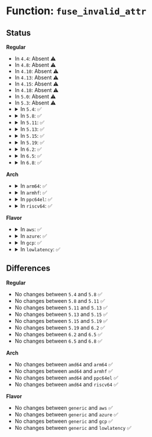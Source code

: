 # Function: <code>fuse_invalid_attr</code>

## Status
<b>Regular</b>
<ul>
<li>
In <code>4.4</code>: Absent ⚠️
</li>
<li>
In <code>4.8</code>: Absent ⚠️
</li>
<li>
In <code>4.10</code>: Absent ⚠️
</li>
<li>
In <code>4.13</code>: Absent ⚠️
</li>
<li>
In <code>4.15</code>: Absent ⚠️
</li>
<li>
In <code>4.18</code>: Absent ⚠️
</li>
<li>
In <code>5.0</code>: Absent ⚠️
</li>
<li>
In <code>5.3</code>: Absent ⚠️
</li>
<li>
<details>
<summary>In <code>5.4</code>: ✅</summary>

```c
bool fuse_invalid_attr(struct fuse_attr *attr);
```

**Collision:** Unique Global

**Inline:** No

**Transformation:** False

**Instances:**

```
In fs/fuse/dir.c (ffffffff81423cd0)
Location: fs/fuse/dir.c:323
Inline: False
Direct callers:
  - fs/fuse/dir.c:fuse_do_setattr
  - fs/fuse/dir.c:fuse_do_getattr
  - fs/fuse/dir.c:fuse_create_open
  - fs/fuse/dir.c:fuse_lookup_name
  - fs/fuse/dir.c:fuse_dentry_revalidate
```
**Symbols:**

```
ffffffff81423cd0-ffffffff81423d32: fuse_invalid_attr (STB_GLOBAL)
```
</details>
</li>
<li>
<details>
<summary>In <code>5.8</code>: ✅</summary>

```c
bool fuse_invalid_attr(struct fuse_attr *attr);
```

**Collision:** Unique Global

**Inline:** No

**Transformation:** False

**Instances:**

```
In fs/fuse/dir.c (ffffffff814731c0)
Location: fs/fuse/dir.c:323
Inline: False
Direct callers:
  - fs/fuse/dir.c:fuse_do_setattr
  - fs/fuse/dir.c:fuse_do_getattr
  - fs/fuse/dir.c:fuse_create_open
  - fs/fuse/dir.c:fuse_lookup_name
  - fs/fuse/dir.c:fuse_dentry_revalidate
```
**Symbols:**

```
ffffffff814731c0-ffffffff81473222: fuse_invalid_attr (STB_GLOBAL)
```
</details>
</li>
<li>
<details>
<summary>In <code>5.11</code>: ✅</summary>

```c
bool fuse_invalid_attr(struct fuse_attr *attr);
```

**Collision:** Unique Global

**Inline:** No

**Transformation:** False

**Instances:**

```
In fs/fuse/dir.c (ffffffff8148db90)
Location: fs/fuse/dir.c:399
Inline: False
Direct callers:
  - fs/fuse/dir.c:fuse_do_setattr
  - fs/fuse/dir.c:fuse_do_getattr
  - fs/fuse/dir.c:fuse_create_open
  - fs/fuse/dir.c:fuse_lookup_name
  - fs/fuse/dir.c:fuse_dentry_revalidate
```
**Symbols:**

```
ffffffff8148db90-ffffffff8148dbf2: fuse_invalid_attr (STB_GLOBAL)
```
</details>
</li>
<li>
<details>
<summary>In <code>5.13</code>: ✅</summary>

```c
bool fuse_invalid_attr(struct fuse_attr *attr);
```

**Collision:** Unique Global

**Inline:** No

**Transformation:** False

**Instances:**

```
In fs/fuse/dir.c (ffffffff81493480)
Location: fs/fuse/dir.c:414
Inline: False
Direct callers:
  - fs/fuse/dir.c:fuse_do_setattr
  - fs/fuse/dir.c:fuse_do_getattr
  - fs/fuse/dir.c:fuse_create_open
  - fs/fuse/dir.c:fuse_lookup_name
  - fs/fuse/dir.c:fuse_dentry_revalidate
```
**Symbols:**

```
ffffffff81493480-ffffffff814934e2: fuse_invalid_attr (STB_GLOBAL)
```
</details>
</li>
<li>
<details>
<summary>In <code>5.15</code>: ✅</summary>

```c
bool fuse_invalid_attr(struct fuse_attr *attr);
```

**Collision:** Unique Global

**Inline:** No

**Transformation:** False

**Instances:**

```
In fs/fuse/dir.c (ffffffff814ea8e0)
Location: fs/fuse/dir.c:354
Inline: False
Direct callers:
  - fs/fuse/dir.c:fuse_do_setattr
  - fs/fuse/dir.c:fuse_do_getattr
  - fs/fuse/dir.c:fuse_create_open
  - fs/fuse/dir.c:fuse_lookup_name
  - fs/fuse/dir.c:fuse_dentry_revalidate
```
**Symbols:**

```
ffffffff814ea8e0-ffffffff814ea942: fuse_invalid_attr (STB_GLOBAL)
```
</details>
</li>
<li>
<details>
<summary>In <code>5.19</code>: ✅</summary>

```c
bool fuse_invalid_attr(struct fuse_attr *attr);
```

**Collision:** Unique Global

**Inline:** No

**Transformation:** False

**Instances:**

```
In fs/fuse/dir.c (ffffffff815793f0)
Location: fs/fuse/dir.c:357
Inline: False
Direct callers:
  - fs/fuse/dir.c:fuse_do_setattr
  - fs/fuse/dir.c:fuse_do_getattr
  - fs/fuse/dir.c:fuse_create_open
  - fs/fuse/dir.c:fuse_lookup_name
  - fs/fuse/dir.c:fuse_dentry_revalidate
```
**Symbols:**

```
ffffffff815793f0-ffffffff81579466: fuse_invalid_attr (STB_GLOBAL)
```
</details>
</li>
<li>
<details>
<summary>In <code>6.2</code>: ✅</summary>

```c
bool fuse_invalid_attr(struct fuse_attr *attr);
```

**Collision:** Unique Global

**Inline:** No

**Transformation:** False

**Instances:**

```
In fs/fuse/dir.c (ffffffff8161ea70)
Location: fs/fuse/dir.c:363
Inline: False
Direct callers:
  - fs/fuse/dir.c:fuse_do_setattr
  - fs/fuse/dir.c:fuse_do_getattr
  - fs/fuse/dir.c:fuse_create_open
  - fs/fuse/dir.c:fuse_lookup_name
  - fs/fuse/dir.c:fuse_dentry_revalidate
```
**Symbols:**

```
ffffffff8161ea70-ffffffff8161eae6: fuse_invalid_attr (STB_GLOBAL)
```
</details>
</li>
<li>
<details>
<summary>In <code>6.5</code>: ✅</summary>

```c
bool fuse_invalid_attr(struct fuse_attr *attr);
```

**Collision:** Unique Global

**Inline:** No

**Transformation:** False

**Instances:**

```
In fs/fuse/dir.c (ffffffff81656eb0)
Location: fs/fuse/dir.c:363
Inline: False
Direct callers:
  - fs/fuse/dir.c:fuse_do_setattr
  - fs/fuse/dir.c:fuse_do_getattr
  - fs/fuse/dir.c:fuse_create_open
  - fs/fuse/dir.c:fuse_lookup_name
  - fs/fuse/dir.c:fuse_dentry_revalidate
```
**Symbols:**

```
ffffffff81656eb0-ffffffff81656f26: fuse_invalid_attr (STB_GLOBAL)
```
</details>
</li>
<li>
<details>
<summary>In <code>6.8</code>: ✅</summary>

```c
bool fuse_invalid_attr(struct fuse_attr *attr);
```

**Collision:** Unique Global

**Inline:** No

**Transformation:** False

**Instances:**

```
In fs/fuse/dir.c (ffffffff81690b00)
Location: fs/fuse/dir.c:358
Inline: False
Direct callers:
  - fs/fuse/dir.c:fuse_do_setattr
  - fs/fuse/dir.c:fuse_do_getattr
  - fs/fuse/dir.c:fuse_create_open
  - fs/fuse/dir.c:fuse_lookup_name
  - fs/fuse/dir.c:fuse_dentry_revalidate
```
**Symbols:**

```
ffffffff81690b00-ffffffff81690b76: fuse_invalid_attr (STB_GLOBAL)
```
</details>
</li>
</ul>
<b>Arch</b>
<ul>
<li>
<details>
<summary>In <code>arm64</code>: ✅</summary>

```c
bool fuse_invalid_attr(struct fuse_attr *attr);
```

**Collision:** Unique Global

**Inline:** No

**Transformation:** False

**Instances:**

```
In fs/fuse/dir.c (ffff800010507448)
Location: fs/fuse/dir.c:323
Inline: False
Direct callers:
  - fs/fuse/dir.c:fuse_do_setattr
  - fs/fuse/dir.c:fuse_do_getattr
  - fs/fuse/dir.c:fuse_create_open
  - fs/fuse/dir.c:fuse_lookup_name
  - fs/fuse/dir.c:fuse_dentry_revalidate
  - fs/fuse/readdir.c:parse_dirplusfile
```
**Symbols:**

```
ffff800010507448-ffff8000105074c0: fuse_invalid_attr (STB_GLOBAL)
```
</details>
</li>
<li>
<details>
<summary>In <code>armhf</code>: ✅</summary>

```c
bool fuse_invalid_attr(struct fuse_attr *attr);
```

**Collision:** Unique Global

**Inline:** No

**Transformation:** False

**Instances:**

```
In fs/fuse/dir.c (c06c3374)
Location: fs/fuse/dir.c:323
Inline: False
Direct callers:
  - fs/fuse/dir.c:fuse_do_setattr
  - fs/fuse/dir.c:fuse_do_getattr
  - fs/fuse/dir.c:fuse_create_open
  - fs/fuse/dir.c:fuse_lookup_name
  - fs/fuse/dir.c:fuse_dentry_revalidate
  - fs/fuse/readdir.c:parse_dirplusfile
```
**Symbols:**

```
c06c3374-c06c33d0: fuse_invalid_attr (STB_GLOBAL)
```
</details>
</li>
<li>
<details>
<summary>In <code>ppc64el</code>: ✅</summary>

```c
bool fuse_invalid_attr(struct fuse_attr *attr);
```

**Collision:** Unique Global

**Inline:** No

**Transformation:** False

**Instances:**

```
In fs/fuse/dir.c (c00000000064c990)
Location: fs/fuse/dir.c:323
Inline: False
Direct callers:
  - fs/fuse/dir.c:fuse_do_setattr
  - fs/fuse/dir.c:fuse_do_getattr
  - fs/fuse/dir.c:fuse_create_open
  - fs/fuse/dir.c:fuse_lookup_name
  - fs/fuse/dir.c:fuse_dentry_revalidate
  - fs/fuse/readdir.c:parse_dirplusfile
```
**Symbols:**

```
c00000000064c990-c00000000064c9e8: fuse_invalid_attr (STB_GLOBAL)
```
</details>
</li>
<li>
<details>
<summary>In <code>riscv64</code>: ✅</summary>

```c
bool fuse_invalid_attr(struct fuse_attr *attr);
```

**Collision:** Unique Global

**Inline:** No

**Transformation:** False

**Instances:**

```
In fs/fuse/dir.c (ffffffe00037338c)
Location: fs/fuse/dir.c:323
Inline: False
Direct callers:
  - fs/fuse/dir.c:fuse_do_setattr
  - fs/fuse/dir.c:fuse_do_getattr
  - fs/fuse/dir.c:fuse_create_open
  - fs/fuse/dir.c:fuse_lookup_name
  - fs/fuse/dir.c:fuse_dentry_revalidate
  - fs/fuse/readdir.c:fuse_readdir_uncached
```
**Symbols:**

```
ffffffe00037338c-ffffffe0003733dc: fuse_invalid_attr (STB_GLOBAL)
```
</details>
</li>
</ul>
<b>Flavor</b>
<ul>
<li>
<details>
<summary>In <code>aws</code>: ✅</summary>

```c
bool fuse_invalid_attr(struct fuse_attr *attr);
```

**Collision:** Unique Global

**Inline:** No

**Transformation:** False

**Instances:**

```
In fs/fuse/dir.c (ffffffff8141c2b0)
Location: fs/fuse/dir.c:323
Inline: False
Direct callers:
  - fs/fuse/dir.c:fuse_do_setattr
  - fs/fuse/dir.c:fuse_do_getattr
  - fs/fuse/dir.c:fuse_create_open
  - fs/fuse/dir.c:fuse_lookup_name
  - fs/fuse/dir.c:fuse_dentry_revalidate
```
**Symbols:**

```
ffffffff8141c2b0-ffffffff8141c312: fuse_invalid_attr (STB_GLOBAL)
```
</details>
</li>
<li>
<details>
<summary>In <code>azure</code>: ✅</summary>

```c
bool fuse_invalid_attr(struct fuse_attr *attr);
```

**Collision:** Unique Global

**Inline:** No

**Transformation:** False

**Instances:**

```
In fs/fuse/dir.c (ffffffff8140cd30)
Location: fs/fuse/dir.c:323
Inline: False
Direct callers:
  - fs/fuse/dir.c:fuse_do_setattr
  - fs/fuse/dir.c:fuse_do_getattr
  - fs/fuse/dir.c:fuse_create_open
  - fs/fuse/dir.c:fuse_lookup_name
  - fs/fuse/dir.c:fuse_dentry_revalidate
```
**Symbols:**

```
ffffffff8140cd30-ffffffff8140cd92: fuse_invalid_attr (STB_GLOBAL)
```
</details>
</li>
<li>
<details>
<summary>In <code>gcp</code>: ✅</summary>

```c
bool fuse_invalid_attr(struct fuse_attr *attr);
```

**Collision:** Unique Global

**Inline:** No

**Transformation:** False

**Instances:**

```
In fs/fuse/dir.c (ffffffff81418450)
Location: fs/fuse/dir.c:323
Inline: False
Direct callers:
  - fs/fuse/dir.c:fuse_do_setattr
  - fs/fuse/dir.c:fuse_do_getattr
  - fs/fuse/dir.c:fuse_create_open
  - fs/fuse/dir.c:fuse_lookup_name
  - fs/fuse/dir.c:fuse_dentry_revalidate
```
**Symbols:**

```
ffffffff81418450-ffffffff814184b2: fuse_invalid_attr (STB_GLOBAL)
```
</details>
</li>
<li>
<details>
<summary>In <code>lowlatency</code>: ✅</summary>

```c
bool fuse_invalid_attr(struct fuse_attr *attr);
```

**Collision:** Unique Global

**Inline:** No

**Transformation:** False

**Instances:**

```
In fs/fuse/dir.c (ffffffff8142f1d0)
Location: fs/fuse/dir.c:323
Inline: False
Direct callers:
  - fs/fuse/dir.c:fuse_do_setattr
  - fs/fuse/dir.c:fuse_do_getattr
  - fs/fuse/dir.c:fuse_create_open
  - fs/fuse/dir.c:fuse_lookup_name
  - fs/fuse/dir.c:fuse_dentry_revalidate
```
**Symbols:**

```
ffffffff8142f1d0-ffffffff8142f232: fuse_invalid_attr (STB_GLOBAL)
```
</details>
</li>
</ul>

## Differences
<b>Regular</b>
<ul>
<li>
No changes between <code>5.4</code> and <code>5.8</code> ✅
</li>
<li>
No changes between <code>5.8</code> and <code>5.11</code> ✅
</li>
<li>
No changes between <code>5.11</code> and <code>5.13</code> ✅
</li>
<li>
No changes between <code>5.13</code> and <code>5.15</code> ✅
</li>
<li>
No changes between <code>5.15</code> and <code>5.19</code> ✅
</li>
<li>
No changes between <code>5.19</code> and <code>6.2</code> ✅
</li>
<li>
No changes between <code>6.2</code> and <code>6.5</code> ✅
</li>
<li>
No changes between <code>6.5</code> and <code>6.8</code> ✅
</li>
</ul>
<b>Arch</b>
<ul>
<li>
No changes between <code>amd64</code> and <code>arm64</code> ✅
</li>
<li>
No changes between <code>amd64</code> and <code>armhf</code> ✅
</li>
<li>
No changes between <code>amd64</code> and <code>ppc64el</code> ✅
</li>
<li>
No changes between <code>amd64</code> and <code>riscv64</code> ✅
</li>
</ul>
<b>Flavor</b>
<ul>
<li>
No changes between <code>generic</code> and <code>aws</code> ✅
</li>
<li>
No changes between <code>generic</code> and <code>azure</code> ✅
</li>
<li>
No changes between <code>generic</code> and <code>gcp</code> ✅
</li>
<li>
No changes between <code>generic</code> and <code>lowlatency</code> ✅
</li>
</ul>
